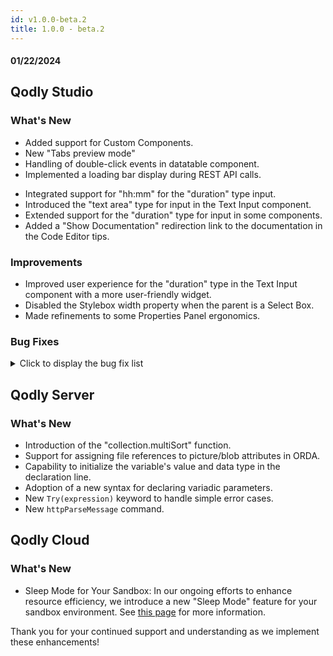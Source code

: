 ```yaml
---
id: v1.0.0-beta.2
title: 1.0.0 - beta.2
---
```



#### 01/22/2024

## Qodly Studio

<h3> What's New </h3>

- Added support for Custom Components. 
- New "Tabs preview mode"
- Handling of double-click events in datatable component. 
- Implemented a loading bar display during REST API calls.
<!-- 1.0.0-beta.2-rc.5 -->
- Integrated support for "hh:mm" for the "duration" type input.
- Introduced the "text area" type for input in the Text Input component.
- Extended support for the "duration" type for input in some components.
- Added a "Show Documentation" redirection link to the documentation in the Code Editor tips.

<h3> Improvements </h3> 

- Improved user experience for the "duration" type in the Text Input component with a more user-friendly widget.
- Disabled the Stylebox width property when the parent is a Select Box.
- Made refinements to some Properties Panel ergonomics.

<h3> Bug Fixes </h3>

<details><summary>Click to display the bug fix list</summary>

- Fixed the suggestion of computed attributes for Alias creation in the Model. (Reference: docs#2006)
- Fixed discrepancies in the results returned by the Filter function within tabs. 
- Fixed the issue where reloading the model did not refresh the function list.
- Fixed the problem where the date format did not appear when binding a text component in a nested matrix.
- Fixed the cursor positioning, ensuring it now points to the correct line when using the preview button.
- Fixed the creation of webforms with a persistent touched flag. 
- Fixed the tooltip display in the contextual panel of the roles editor. 
- Fixed the alignment of the label icon, position, and server-side properties in the Properties panel.
- Fixed the inconsistency in the Text-Align Property behavior and Reset Value in the Datatable. 
- Fixed the synchronization issue where changes made in the role and privilege editor were not reflected in the JSON representation in the text editor.
<!-- 1.0.0-beta.2-rc.5 -->
- Fixed the formatting issue with days and months in date formats that were not translated.
- Fixed the size discrepancy of the search icon in the Model Editor.
- Fixed the save popup appearing after deleting an unsaved Webform.
- Fixed the jumping "Open With" options side menu when scrolled down in the Explorer panel.
- Fixed options icons appearing when renaming folders from the Explorer panel.
- Prevented users from creating files with empty names.
- Fixed the auto value triggering an error in the DataTable component columns width.
- Fixed the "Collapse All" button behavior for collapsing events cards.
- Prevented users from dragging and dropping components onto the search input within the Explorer, Datasources, and Components sections.
- Addressed issue of creating unnecessary namespaces.
- Fixed the Matrix issue where the selected element is not taken into account when copied from another Datasource.
- Fixed the highlighted default Label position in the Properties Panel not being displayed for some components.
- Prevented users from drag and dropping attributes from Datasources not linked to the Datatable component.
- Fixed the issue of data not being displayed by recomputing entity Datasources.
- Fixed the issue related to uploading images to a blob attribute using the File Upload component.
- Fixed the issue where the "onChange" event is triggered too many times.
- Fixed the Datatable component issue that does not take full width in the Tab component.
- Fixed the design of the Datasource creation dialog to be more consistent with the rest of Qodly UI.
- Fixed UI issue wherein the Outline was disabled on the Explorer Panel
- Fixed "Text Editor" unavailability after corrupting the JSON representation of the Model, Webform, and Roles & Privileges.
- Fixed the issue where the "roles.json" file from recent files could not be opened.
- Provided more detailed feedback for Permission errors.
- Fixed the issue where the hardcoded value disappears from the parameter field in a Class Function bound to an event.
- Fixed the issue where changing the width of the Matrix using "%" affected the Stylebox inside.
- Fixed the Tabs component issue where a "Touched" state is persistent after save.
- Fixed the issue of the Matrix component triggering the "Touched" flag in the WebForm when resizing the Contextual Panel.
- Fixed the Settings Editor where the Airy mode is not enabled by default in the Webforms.
- Fixed the color border property input in the Properties Panel that didn't appear properly.
- Fixed the issue of the "copy" Standard action of a collection in an object attribute of an entity.
- Fixed the issue of the search output selected of a Selectbox not being stable.
- Fixed the Inspector issue where the highlight persists after deleting the Datasource.
- Fixed the issue where the Datatable expands infinitely.
- Fixed the issue where the column doesn't take the right width when the "%" unit is used in the Datatable.
- Fixed the issue where the Datatable does not shrink properly.
- Fixed a regression in the Datatable where data is not displayed.
- Fixed the issue of Datasources initializing after each Navigation action.
- Fixed the problem where the sorting arrow is visible in the Datatable component when there is no source.
- Fixed the visibility of the div element added from the Google Translate extension by hiding it.
- Fixed the error encountered while duplicating a Webform by sending the correct file name to the server, using the local "duplicateFileName" variable as the name to open the file.
- Fixed the absence of support for "Reset Value" in certain properties.
- Fixed the issue where the value of boolean Datasources is not displayed.
- Fixed the "clear" Standard action to reset the related entity as well.
- Fixed the issue where the "onClick" event is not working on empty cells.
- Fixed the issue of hover in the Model Editor by removing the hover effect on TreeIcon.
- Fixed Class Function titles to display long node titles correctly.
- Fixed Namespace info display in the Contextual Panel to show information correctly.
- Fixed the issue where the box shadow of the Image component in the Properties Panel disappeared.
- Fixed the disappearance of the "Edit Properties" section in the Contextual Panel when modifying the name of a Datasource.
- Fixed the issue of the Webform not disappearing upon deletion.
- Fixed the problem with the privileges panel display after adding and canceling a role.
- Fixed the background absence for the "Reset Value" button.
- Fixed the issue in the Tabs component where the Webform Loaders of the tabs were not displayed.
- Fixed the malfunction of the WebForm Loader after clearing and resetting the value.

</details>


## Qodly Server

<h3> What's New </h3>

- Introduction of the "collection.multiSort" function.
- Support for assigning file references to picture/blob attributes in ORDA.
- Capability to initialize the variable's value and data type in the declaration line.
- Adoption of a new syntax for declaring variadic parameters.
- New `Try(expression)` keyword to handle simple error cases.
- New `httpParseMessage` command.

## Qodly Cloud

<h3> What's New </h3>

- Sleep Mode for Your Sandbox: In our ongoing efforts to enhance resource efficiency, we introduce a new "Sleep Mode" feature for your sandbox environment. See [this page](../cloud/getStarted.md#sleep-mode-for-sandbox-applications) for more information. 

Thank you for your continued support and understanding as we implement these enhancements!
